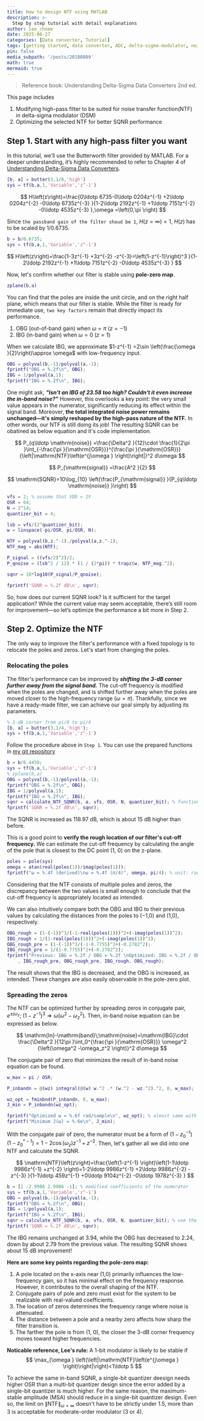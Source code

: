 ```yaml
---
title: How to design NTF using MATLAB
description: >-
  Step by step tutorial with detail explanations
author: leo_choee
date: 2025-06-27
categories: [Data converter, Tutorial]
tags: [getting started, data converter, ADC, delta-sigma-modulator, noise-transfer-function]
pin: false
media_subpath: '/posts/20180809'
math: true
mermaid: true
---
```


> Reference book: Understanding Delta-Sigma Data Converters 2nd ed.

This page includes
1. Modifying high-pass filter to be suited for noise transfer function(NTF) in delta-sigma modulator (DSM)
2. Optimizing the selected NTF for better SQNR performance

## Step 1. Start with any high-pass filter you want

In this tutorial, we’ll use the Butterworth filter provided by MATLAB. For a deeper understanding, it’s highly recommended to refer to Chapter 4 of [Understanding Delta-Sigma Data Converters].

```matlab
[b, a] = butter(3,1/8,'high')
sys = tf(b,a,1,'Variable','z^-1')
```

$$
H\left(z\right)=\frac{0\ldotp 6735-0\ldotp 0204z^{-1} +2\ldotp 0204z^{-2} -0\ldotp 6735z^{-3} }{1-2\ldotp 2192z^{-1} +1\ldotp 7151z^{-2} -0\ldotp 4535z^{-3} },\omega =\left(0,\pi \right) 
$$

Since `the passband gain of the filter shoud be 1`, $H\left(z=\infty \right)=1$, $H\left(z\right)$ has to be scaled by 1/0.6735.

```matlab
b = b/0.6735;
sys = tf(b,a,1,'Variable','z^-1') 
```

$$
H\left(z\right)=\frac{1-3z^{-1} +3z^{-2} -z^{-3}=\left(1-z^{-1}\right)^3 }{1-2\ldotp 2192z^{-1} +1\ldotp 7151z^{-2} -0\ldotp 4535z^{-3} }
$$

Now, let's confirm whether our filter is stable using **pole-zero map**.

```matlab
zplane(b,a) 
```

You can find that the poles are inside the unit circle, and on the right half plane, which means that our filter is stable. While the filter is ready for immediate use, `two key factors` remain that directly impact its performance.

1. OBG (out-of-band gain) when $\omega =\pi \;\left(z=-1\right)$
2. IBG (in-band gain) when $\omega =0\;\left(z=1\right)$

When we calculate IBG, we approximate $1-z^{-1} =2\sin \left(\frac{\omega }{2}\right)\approx \omega$ with low-frequency input.

```matlab
OBG = polyval(b,-1)/polyval(a,-1);
fprintf("OBG = %.2f\n", OBG);
IBG = 1/polyval(a,1);
fprintf("IBG = %.2f\n", IBG);
```

One might ask, ***"Isn't an IBG of 23.58 too high? Couldn't it even increase the in-band noise?"***
However, this overlooks a key point: the very small value  appears in the numerator, significantly reducing its effect within the signal band. Moreover, **the total integrated noise power remains unchanged—it's simply reshaped by the high-pass nature of the NTF.** In other words, our NTF is still doing its job!
The resulting SQNR can be obatined as below equation and it's code implementation.

$$
P_{q\ldotp \mathrm{noise}} =\frac{\Delta^2 }{12}\cdot \frac{1}{2\pi }\int_{-\frac{\pi }{\mathrm{OSR}}}^{\frac{\pi }{\mathrm{OSR}}} {\left|\mathrm{NTF}\left(e^{j\omega } \right)\right|}^2 d\omega
$$

$$
P_{\mathrm{signal}} =\frac{A^2 }{2}
$$

$$
\mathrm{SQNR}=10\log_{10} \left(\frac{P_{\mathrm{signal}} }{P_{q\ldotp \mathrm{noise}} }\right)
$$

```matlab
vfs = 2; % assume that VDD = 1V
OSR = 64;
N = 2^14;
quantizer_bit = 4;

lsb = vfs/(2^quantizer_bit);
w = linspace(-pi/OSR, pi/OSR, N);

NTF = polyval(b,z.^-1)./polyval(a,z.^-1);
NTF_mag = abs(NTF);

P_signal = ((vfs/2)^2)/2;
P_qnoise = (lsb^2 / 12) * (1 / (2*pi)) * trapz(w, NTF_mag.^2);

sqnr = 10*log10(P_signal/P_qnoise);

fprintf('SQNR = %.2f dB\n', sqnr);
```

So, how does our current SQNR look? Is it sufficient for the target application?
While the current value may seem acceptable, there’s still room for improvement—so let’s optimize the performance a bit more in Step 2.

## Step 2. Optimize the NTF

The only way to improve the filter's performance with a fixed topology is to relocate the poles and zeros. Let's start from changing the poles.

### Relocating the poles

The filter's performance can be improved by ***shifting the 3-dB corner further away from the signal band.*** The cut-off frequency is modified when the poles are changed, and is shifted further away when the poles are moved closer to the high-frequency range $\left(\omega =\pi \right)$.
Thankfully, since we have a ready-made filter, we can achieve our goal simply by adjusting its parameters.

```matlab
% 3-dB corner from pi/8 to pi/4
[b, a] = butter(3,1/4,'high'); 
sys = tf(b,a,1,'Variable','z^-1')
```

Follow the procedure above in `Step 1`. You can use the prepared functions in [my git repository]

```matlab
b = b/0.4459;
sys = tf(b,a,1,'Variable','z^-1')
% zplane(b,a)
OBG = polyval(b,-1)/polyval(a,-1);
fprintf("OBG = %.2f\n", OBG);
IBG = 1/polyval(a,1);
fprintf("IBG = %.2f\n", IBG);
sqnr = calculate_NTF_SQNR(b, a, vfs, OSR, N, quantizer_bit); % function in git repository
fprintf('SQNR = %.2f dB\n', sqnr);
```

The SQNR is increased as 118.97 dB, which is about 15 dB higher than before.

This is a good point to **verify the rough location of our filter's cut-off frequency.** We can estimate the cut-off frequency by calculating the angle of the pole that is closest to the DC point (1, 0) on the z-plane.

```matlab
poles = pole(sys)
omega = atan(real(poles(1))/imag(poles(1)));
fprintf("ω = %.4f (derived)\nω = %.4f (𝜋/4)", omega, pi/4); % unit: rad/sample
```

Considering that the NTF consists of multiple poles and zeros, the discrepancy between the two values is small enough to conclude that the cut-off frequency is appropriately located as intended.

We can also intuitively compare both the OBG and IBG to their previous values by calculating the distances from the poles to (−1,0) and (1,0), respectively.

```matlab
OBG_rough = (1-(-1))^3/(-1-real(poles(1)))^2+(-imag(poles(1))^2);
IBG_rough = 1/(1-real(poles(1)))^2+(-imag(poles(1))^2);
OBG_rough_pre = (1-(-1))^3/(-1-0.7755)^2+(-0.2782^2);
IBG_rough_pre = 1/(1-0.7755)^2+(-0.2782^2);
fprintf("Previous: IBG = %.2f / OBG = %.2f \nOptimized: IBG = %.2f / OBG = %.2f" ...
    , IBG_rough_pre, OBG_rough_pre, IBG_rough, OBG_rough);
```

The result shows that the IBG is decreased, and the OBG is increased, as intended. These changes are also easily observable in the pole-zero plot.

### Spreading the zeros

The NTF can be optimized further by spreading zeros in conjugate pair, $e^{\pm j\omega_z }$; ${\left(1-z^{-1} \right)}^3 \Rightarrow \omega \left(\omega^2 -\omega_z^2 \right)$. Then, in-band noise equation can be expressed as below.

$$
\mathrm{In}-\mathrm{band}\;\mathrm{noise}=\mathrm{IBG}\cdot \frac{\Delta^2 }{12\pi }\int_0^{\frac{\pi }{\mathrm{OSR}}} \omega^2 {\left(\omega^2 -\omega_z^2 \right)}^2 d\omega
$$

The conjugate pair of zero that minimizes the result of in-band noise equation can be found.

```matlab
w_max = pi / OSR;

P_inbandn = @(wz) integral(@(w) w.^2 .* (w.^2 - wz.^2).^2, 0, w_max);

wz_opt = fminbnd(P_inbandn, 0, w_max);
J_min = P_inbandn(wz_opt);

fprintf("Optimized ω = %.6f rad/sample\n", wz_opt); % almost same with sqrt(3/5)*pi/OSR
fprintf("Minimum J(ω) = %.6e\n", J_min);
```

With the conjugate pair of zero, the numerator must be a form of $\left(1-z_0^{-1} \right)\left(1-z_0^{*-1} \right)=1-2\cos \left(\omega_z \right)z^{-1} +z^{-2}$. Then, let's gather all we did into one NTF and calculate the SQNR.

$$
\mathrm{NTF}\left(z\right)=\frac{\left(1-z^{-1} \right)\left(1-1\ldotp 9986z^{-1} +z^{-2} \right)=1-2\ldotp 9986z^{-1} +2\ldotp 9986z^{-2} -z^{-3} }{1-1\ldotp 459z^{-1} +0\ldotp 9104z^{-2} -0\ldotp 1978z^{-3} }
$$

```matlab
b = [1 -2.9986 2.9986 -1]; % modified coefficients of the numerator
sys = tf(b,a,1,'Variable','z^-1')
OBG = polyval(b,-1)/polyval(a,-1);
fprintf("OBG = %.2f\n", OBG);
IBG = 1/polyval(a,1);
fprintf("IBG = %.2f\n", IBG);
sqnr = calculate_NTF_SQNR(b, a, vfs, OSR, N, quantizer_bit); % use the prepared function
fprintf('SQNR = %.2f dB\n', sqnr);
```

The IBG remains unchanged at 3.94, while the OBG has decreased to 2.24, down by about 2.79 from the previous value. The resulting SQNR shows about 15 dB improvement!

**Here are some key points regarding the pole-zero map:**
1. A pole located on the x-axis near (1,0) primarily influences the low-frequency gain, so it has minimal effect on the frequency response. However, it contributes to the overall shaping of the NTF.
2. Conjugate pairs of pole and zero must exist for the system to be realizable with real-valued coefficients.
3. The location of zeros determines the frequency range where noise is attenuated.
4. The distance between a pole and a nearby zero affects how sharp the filter transition is.
5. The farther the pole is from (1, 0), the closer the 3-dB corner frequency moves toward higher frequencies.

**Noticable reference, Lee's rule:** A 1-bit modulator is likely to be stable if
$$
\max_{\omega } \left(\left|\mathrm{NTF}\left(e^{j\omega } \right)\right|\right)<1\ldotp 5
$$

To achieve the same in-band SQNR, a single-bit quantizer deesign needs higher OSR than a multi-bit quantizer design since the error added by a single-bit quantizer is much higher. For the same reason, the maximum-stable amplitude (MSA) should reduce in a single-bit quantizer design. Even so, the limit on ${\left\|\mathrm{NTF}\right\|}_{\omega =\infty }$ doesn't have to be strictly under 1.5, more than 3 is acceptable for moderate-order modulator (3 or 4).

[Understanding Delta-Sigma Data Converters]: https://ieeexplore.ieee.org/servlet/opac?bknumber=5264508
[my git repository]: https://github.com/Leo-Choee